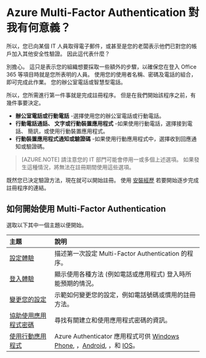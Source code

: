 <properties 
    pageTitle="Azure Multi-Factor Authentication 對我有何意義？" 
    description="這是可協助使用者開始使用 Azure Multi-Factor Authentication 的 Azure Multi-Factor Authentication 頁面。" 
    services="multi-factor-authentication" 
    documentationCenter="" 
    authors="billmath" 
    manager="stevenpo" 
    editor="curtland"/>

<tags 
    ms.service="multi-factor-authentication" 
    ms.workload="identity" 
    ms.tgt_pltfrm="na" 
    ms.devlang="na" 
    ms.topic="article" 
    ms.date="11/19/2015" 
    ms.author="billmath"/>



# Azure Multi-Factor Authentication 對我有何意義？

所以，您已向某個 IT 人員取得電子郵件，或甚至是您的老闆表示他們已對您的帳戶加入其他安全性驗證。  因此這代表什麼？

別擔心。  這只是表示您的組織想要採取一些額外的步驟，以確保您在登入 Office 365 等項目時就是您所表明的人員。  使用您的使用者名稱、密碼及電話的組合，即可完成此作業。  您的辦公室電話或智慧型電話。 

所以，您所需進行第一件事就是完成註冊程序。  但是在我們開始該程序之前，有幾件事要決定。

- **辦公室電話或行動電話** -選擇使用您的辦公室電話或行動電話。
- **行動電話通話、 文字或行動裝置應用程式** -如果使用行動電話，選擇接到電話、 簡訊，或使用行動裝置應用程式。
- **行動裝置應用程式通知或驗證碼** -如果使用行動應用程式中，選擇收到回應通知或驗證碼。

> [AZURE.NOTE]  請注意您的 IT 部門可能會停用一或多個上述選項。  如果發生這種情況，將無法在註冊期間使用這些選項。

既然您已決定驗證方法，現在就可以開始註冊。  使用 [安裝經歷](multi-factor-authentication-end-user-first-time.md) 若要開始逐步完成註冊程序的連結。


## 如何開始使用 Multi-Factor Authentication

選取以下其中一個主題以便開始。

主題|說明
:------------- | :------------- | 
[設定體驗](multi-factor-authentication-end-user-first-time.md)|  描述第一次設定 Multi-Factor Authentication 的程序。
[登入體驗](multi-factor-authentication-end-user-signin.md)|顯示使用各種方法 (例如電話或應用程式) 登入時所能預期的情況。
[變更您的設定](multi-factor-authentication-end-user-manage-settings.md)|示範如何變更您的設定，例如電話號碼或慣用的註冊方法。
[協助使用應用程式密碼](multi-factor-authentication-end-user-app-passwords.md)| 尋找有關建立和使用應用程式密碼的資訊。
[使用行動應用程式](multi-factor-authentication-azure-authenticator.md)|Azure Authenticator 應用程式可供 [Windows Phone](http://www.windowsphone.com/en-us/store/app/azure-authenticator/03a5b2bf-6066-418f-b569-e8aecbc06e50), ，[Android](https://play.google.com/store/apps/details?id=com.azure.authenticator), ，和 [IOS](https://itunes.apple.com/us/app/azure-authenticator/id983156458)。

 

